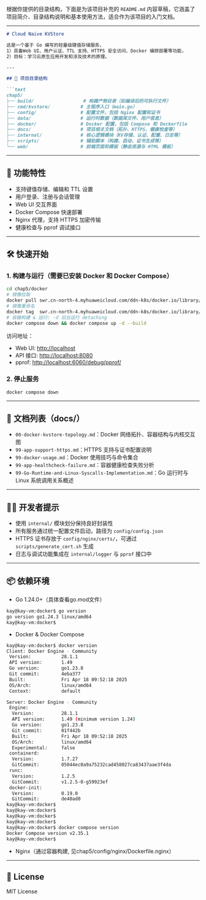 根据你提供的目录结构，下面是为该项目补充的 `README.md` 内容草稿，它涵盖了项目简介、目录结构说明和基本使用方法，适合作为该项目的入门文档。

---

````markdown
# Cloud Naive KVStore

这是一个基于 Go 编写的轻量级键值存储服务，
1）具备Web UI、用户认证、TTL 支持、HTTPS 安全访问、Docker 编排部署等功能，
2）目标：学习云原生应用开发和涉及技术的原理。

---

## 📁 项目目录结构

```text
chap5/
├── build/                  # 构建产物目录（如编译后的可执行文件）
├── cmd/kvstore/           # 主程序入口（main.go）
├── config/                # 配置文件，包括 Nginx 配置和证书
├── data/                  # 运行时数据（数据库文件、用户信息）
├── docker/                # Docker 配置，包括 Compose 和 Dockerfile
├── docs/                  # 项目相关文档（拓扑、HTTPS、健康检查等）
├── internal/              # 核心逻辑模块（KV存储、认证、配置、日志等）
├── scripts/               # 辅助脚本（构建、启动、证书生成等）
└── web/                   # 前端页面和模板（静态资源与 HTML 模板）
````

---

## 🚀 功能特性

* 支持键值存储、编辑和 TTL 设置
* 用户登录、注册与会话管理
* Web UI 交互界面
* Docker Compose 快速部署
* Nginx 代理，支持 HTTPS 加密传输
* 健康检查与 pprof 调试接口

---

## 🛠️ 快速开始

### 1. 构建与运行（需要已安装 Docker 和 Docker Compose）

```bash
cd chap5/docker
# 镜像拉取
docker pull swr.cn-north-4.myhuaweicloud.com/ddn-k8s/docker.io/library/ubuntu:20.04
# 镜像重命名
docker tag  swr.cn-north-4.myhuaweicloud.com/ddn-k8s/docker.io/library/ubuntu:20.04  docker.io/library/ubuntu:20.04
# 容器构建 & 运行: -d 后台运行 detaching
docker compose down && docker compose up -d --build
```

访问地址：

* Web UI: [http://localhost](http://localhost)
* API 接口: [http://localhost:8080](http://localhost:8080)
* pprof: [http://localhost:6060/debug/pprof/](http://localhost:6060/debug/pprof/)

### 2. 停止服务

```bash
docker compose down
```

---

## 📄 文档列表（docs/）

* `00-docker-kvstore-topology.md`：Docker 网络拓扑、容器结构与内核交互图
* `99-app-support-https.md`：HTTPS 支持与证书配置说明
* `99-docker-usage.md`：Docker 使用技巧与命令集合
* `99-app-healthcheck-failure.md`：容器健康检查失败分析
* `99-Go-Runtime-and-Linux-Syscalls-Implementation.md`：Go 运行时与 Linux 系统调用关系概述

---

## 🙋‍♂️ 开发者提示

* 使用 `internal/` 模块划分保持良好封装性
* 所有服务通过统一配置文件启动，路径为 `config/config.json`
* HTTPS 证书存放于 `config/nginx/certs/`，可通过 `scripts/generate_cert.sh` 生成
* 日志与调试功能集成在 `internal/logger` 与 `pprof` 接口中

---

## 📦 依赖环境

* Go 1.24.0+（具体查看go.mod文件）
```bash
kay@kay-vm:docker$ go version
go version go1.24.3 linux/amd64
kay@kay-vm:docker$
```
* Docker & Docker Compose
```bash
kay@kay-vm:docker$ docker version
Client: Docker Engine - Community
 Version:           28.1.1
 API version:       1.49
 Go version:        go1.23.8
 Git commit:        4eba377
 Built:             Fri Apr 18 09:52:18 2025
 OS/Arch:           linux/amd64
 Context:           default

Server: Docker Engine - Community
 Engine:
  Version:          28.1.1
  API version:      1.49 (minimum version 1.24)
  Go version:       go1.23.8
  Git commit:       01f442b
  Built:            Fri Apr 18 09:52:18 2025
  OS/Arch:          linux/amd64
  Experimental:     false
 containerd:
  Version:          1.7.27
  GitCommit:        05044ec0a9a75232cad458027ca83437aae3f4da
 runc:
  Version:          1.2.5
  GitCommit:        v1.2.5-0-g59923ef
 docker-init:
  Version:          0.19.0
  GitCommit:        de40ad0
kay@kay-vm:docker$
kay@kay-vm:docker$
kay@kay-vm:docker$
kay@kay-vm:docker$
kay@kay-vm:docker$ docker compose version
Docker Compose version v2.35.1
kay@kay-vm:docker$
```
* Nginx（通过容器构建, 见chap5/config/nginx/Dockerfile.nginx）

---

## 📝 License

MIT License

